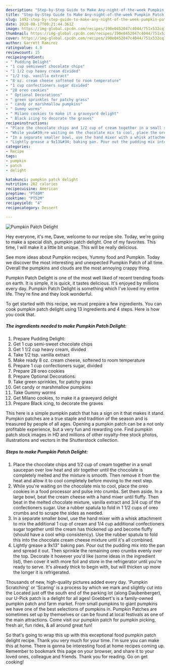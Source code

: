 ```yaml
---
description: "Step-by-Step Guide to Make Any-night-of-the-week Pumpkin Patch Delight"
title: "Step-by-Step Guide to Make Any-night-of-the-week Pumpkin Patch Delight"
slug: 1492-step-by-step-guide-to-make-any-night-of-the-week-pumpkin-patch-delight
date: 2020-08-17T00:21:44.361Z
image: https://img-global.cpcdn.com/recipes/190e0452047c4044/751x532cq70/pumpkin-patch-delight-recipe-main-photo.jpg
thumbnail: https://img-global.cpcdn.com/recipes/190e0452047c4044/751x532cq70/pumpkin-patch-delight-recipe-main-photo.jpg
cover: https://img-global.cpcdn.com/recipes/190e0452047c4044/751x532cq70/pumpkin-patch-delight-recipe-main-photo.jpg
author: Garrett Ramirez
ratingvalue: 4.8
reviewcount: 15
recipeingredient:
- " Pudding Delight"
- "1 cup semisweet chocolate chips"
- "1 1/2 cup heavy cream divided"
- "1/2 tsp. vanilla extract"
- "8 oz. cream cheese softened to room temperature"
- "1 cup confectioners sugar divided"
- "28 oreo cookies"
- " Optional Decorations"
- " green sprinkles for patchy grass"
- " candy or marshmallow pumpkins"
- " Gummy worms"
- " Milano cookies to make it a graveyard delight"
- " Black icing to decorate the graves"
recipeinstructions:
- "Place the chocolate chips and 1/2 cup of cream together in a small saucepan over low heat and stir together until the chocolate is completely melted and the mixture is smooth. Then remove it from the heat and allow it to cool completely before moving to the next step."
- "While you&#39;re waiting on the chocolate mix to cool, place the oreo cookies in a food processor and pulse into crumbs. Set them aside. In a large bowl, beat the cream cheese with a hand mixer until fluffy. Then beat in the melted chocolate mixture, vanilla extract and 3/4 cup of the confectioners sugar. Use a rubber spatula to fold in 1 1/2 cups of oreo crumbs and to scrape the sides as needed."
- "In a separate smaller bowl, use the hand mixer with a whisk attachment to mix the additional 1 cup of cream and 1/4 cup additional confectioners sugar together until the cream has thickened up and become fluffy (should have a cool whip consistency). Use the rubber spatula to fold this into the chocolate cream cheese mixture until it&#39;s all combined."
- "Lightly grease a 9x13&#34; baking pan. Pour out the pudding mix into the pan and spread it out. Then sprinkle the remaining oreo crumbs evenly over the top. Decorate it however you&#39;d like (some ideas in the ingredient list), then cover it with more foil and store in the refrigerator until you&#39;re ready to serve. It&#39;s already thick to begin with, but will thicken up more the longer it is refrigerated."
categories:
- Recipe
tags:
- pumpkin
- patch
- delight

katakunci: pumpkin patch delight 
nutrition: 262 calories
recipecuisine: American
preptime: "PT40M"
cooktime: "PT52M"
recipeyield: "4"
recipecategory: Dessert

---
```



![Pumpkin Patch Delight](https://img-global.cpcdn.com/recipes/190e0452047c4044/751x532cq70/pumpkin-patch-delight-recipe-main-photo.jpg)

Hey everyone, it's me, Dave, welcome to our recipe site. Today, we're going to make a special dish, pumpkin patch delight. One of my favorites. This time, I will make it a little bit unique. This will be really delicious.

See more ideas about Pumpkin recipes, Yummy food and Pumpkin. Today we discover the most interesting and unexpected Pumpkin Patch of all time. Overall the pumpkins and clouds are the most annoying crappy thing.

Pumpkin Patch Delight is one of the most well liked of recent trending foods on earth. It is simple, it is quick, it tastes delicious. It's enjoyed by millions every day. Pumpkin Patch Delight is something which I've loved my entire life. They're fine and they look wonderful.


To get started with this recipe, we must prepare a few ingredients. You can cook pumpkin patch delight using 13 ingredients and 4 steps. Here is how you cook that.

<!--inarticleads1-->

##### The ingredients needed to make Pumpkin Patch Delight:

1. Prepare  Pudding Delight:
1. Get 1 cup semi-sweet chocolate chips
1. Get 1 1/2 cup heavy cream, divided
1. Take 1/2 tsp. vanilla extract
1. Make ready 8 oz. cream cheese, softened to room temperature
1. Prepare 1 cup confectioners sugar, divided
1. Prepare 28 oreo cookies
1. Prepare  Optional Decorations:
1. Take  green sprinkles, for patchy grass
1. Get  candy or marshmallow pumpkins
1. Take  Gummy worms
1. Get  Milano cookies, to make it a graveyard delight
1. Prepare  Black icing, to decorate the graves


This here is a simple pumpkin patch that has a sign on it that makes it stand. Pumpkin patches are a true staple and tradition of the season and is treasured by people of all ages. Opening a pumpkin patch can be a not only profitable experience, but a very fun and rewarding one. Find pumpkin patch stock images in HD and millions of other royalty-free stock photos, illustrations and vectors in the Shutterstock collection. 

<!--inarticleads2-->

##### Steps to make Pumpkin Patch Delight:

1. Place the chocolate chips and 1/2 cup of cream together in a small saucepan over low heat and stir together until the chocolate is completely melted and the mixture is smooth. Then remove it from the heat and allow it to cool completely before moving to the next step.
1. While you&#39;re waiting on the chocolate mix to cool, place the oreo cookies in a food processor and pulse into crumbs. Set them aside. In a large bowl, beat the cream cheese with a hand mixer until fluffy. Then beat in the melted chocolate mixture, vanilla extract and 3/4 cup of the confectioners sugar. Use a rubber spatula to fold in 1 1/2 cups of oreo crumbs and to scrape the sides as needed.
1. In a separate smaller bowl, use the hand mixer with a whisk attachment to mix the additional 1 cup of cream and 1/4 cup additional confectioners sugar together until the cream has thickened up and become fluffy (should have a cool whip consistency). Use the rubber spatula to fold this into the chocolate cream cheese mixture until it&#39;s all combined.
1. Lightly grease a 9x13&#34; baking pan. Pour out the pudding mix into the pan and spread it out. Then sprinkle the remaining oreo crumbs evenly over the top. Decorate it however you&#39;d like (some ideas in the ingredient list), then cover it with more foil and store in the refrigerator until you&#39;re ready to serve. It&#39;s already thick to begin with, but will thicken up more the longer it is refrigerated.


Thousands of new, high-quality pictures added every day. &#39;Pumpkin Scratching&#39; or &#39;Scaring&#39; is a process by which we mark and slightly cut into the Located just off the south end of the parking lot (along Daubenberger), our U-Pick patch is a delight for all ages! Goebbert&#39;s is a family-owned pumpkin patch and farm market. From small pumpkins to giant pumpkins we have one of the best selections of pumpkins in. Pumpkin Patches are sometimes set up by themselves or can be found at local festivals as one of the main attractions. Come visit our pumpkin patch for pumpkin picking, fresh air, fun rides, &amp; all around great fun! 

So that's going to wrap this up with this exceptional food pumpkin patch delight recipe. Thank you very much for your time. I'm sure you can make this at home. There is gonna be interesting food at home recipes coming up. Remember to bookmark this page on your browser, and share it to your loved ones, colleague and friends. Thank you for reading. Go on get cooking!
